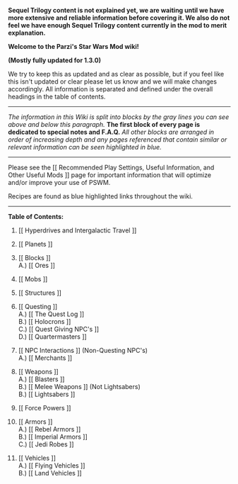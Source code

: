 **Sequel Trilogy content is not explained yet, we are waiting until we have more extensive and reliable information before covering it.  We also do not feel we have enough Sequel Trilogy content currently in the mod to merit explanation.**

**Welcome to the Parzi's Star Wars Mod wiki!**

**(Mostly fully updated for 1.3.0)**

We try to keep this as updated and as clear as possible, but if you feel like this isn't updated or clear please let us know and we will make changes accordingly.  All information is separated and defined under the overall headings in the table of contents.      

****

*The information in this Wiki is split into blocks by the gray lines you can see above and below this paragraph.*  **The first block of every page is dedicated to special notes and F.A.Q.**  *All other blocks are arranged in order of increasing depth and any pages referenced that contain similar or relevant information can be seen highlighted in blue.*

****

Please see the [[ Recommended Play Settings, Useful Information, and Other Useful Mods ]] page for important information that will optimize and/or improve your use of PSWM.

Recipes are found as blue highlighted links throughout the wiki.

****

**Table of Contents:**

1. [[ Hyperdrives and Intergalactic Travel ]]    
   
2. [[ Planets ]]   

3. [[ Blocks ]]  
     A.) [[ Ores ]]

4. [[ Mobs ]]   
    
5. [[ Structures ]]

6. [[ Questing ]]    
     A.) [[ The Quest Log ]]    
     B.) [[ Holocrons ]]    
     C.) [[ Quest Giving NPC's ]]        
     D.) [[ Quartermasters ]]

7. [[ NPC Interactions ]] (Non-Questing NPC's)       
     A.) [[ Merchants ]]    
    
8. [[ Weapons ]]    
     A.) [[ Blasters ]]    
     B.) [[ Melee Weapons ]] (Not Lightsabers)   
     B.) [[ Lightsabers ]]    

9. [[ Force Powers ]] 

10. [[ Armors ]]    
     A.) [[ Rebel Armors ]]    
     B.) [[ Imperial Armors ]]    
     C.) [[ Jedi Robes ]]    

11. [[ Vehicles ]]    
     A.) [[ Flying Vehicles ]]    
     B.) [[ Land Vehicles ]]    
